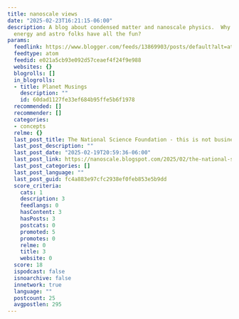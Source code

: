 ```yaml
---
title: nanoscale views
date: "2025-02-23T16:21:15-06:00"
description: A blog about condensed matter and nanoscale physics.  Why should high
  energy and astro folks have all the fun?
params:
  feedlink: https://www.blogger.com/feeds/13869903/posts/default?alt=atom
  feedtype: atom
  feedid: e021a5cb93e092d57ceaef4f24f9e988
  websites: {}
  blogrolls: []
  in_blogrolls:
  - title: Planet Musings
    description: ""
    id: 60dad1127fe33ef684b95ffe5b6f1978
  recommended: []
  recommender: []
  categories:
  - concepts
  relme: {}
  last_post_title: The National Science Foundation - this is not business as usual
  last_post_description: ""
  last_post_date: "2025-02-19T20:59:36-06:00"
  last_post_link: https://nanoscale.blogspot.com/2025/02/the-national-science-foundation-this-is.html
  last_post_categories: []
  last_post_language: ""
  last_post_guid: fc4a883e97cfc2938ef0feb853e5b9dd
  score_criteria:
    cats: 1
    description: 3
    feedlangs: 0
    hasContent: 3
    hasPosts: 3
    postcats: 0
    promoted: 5
    promotes: 0
    relme: 0
    title: 3
    website: 0
  score: 18
  ispodcast: false
  isnoarchive: false
  innetwork: true
  language: ""
  postcount: 25
  avgpostlen: 295
---
```

